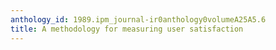 ```yaml
---
anthology_id: 1989.ipm_journal-ir0anthology0volumeA25A5.6
title: A methodology for measuring user satisfaction
---
```


